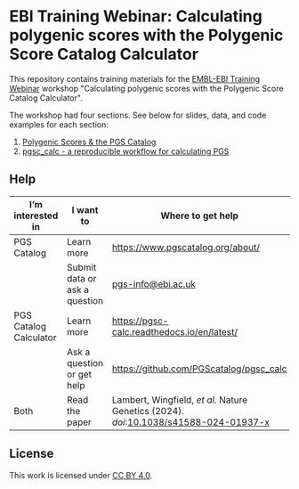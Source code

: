 # EBI Training Webinar: Calculating polygenic scores with the Polygenic Score Catalog Calculator

This repository contains training materials for the [EMBL-EBI Training Webinar](https://www.ebi.ac.uk/training/events/calculating-polygenic-scores-polygenic-score-catalog-calculator/) workshop "Calculating polygenic scores with the Polygenic Score Catalog Calculator". 

The workshop had four sections. See below for slides, data, and code examples for each section:

1. [Polygenic Scores & the PGS Catalog](1-pgs-intro)
2. [pgsc_calc - a reproducible workflow for calculating PGS](2-pgs-calc-demo)

## Help

| I’m interested in      | I want to                     | Where to get help                                                                  |
|------------------------|-------------------------------|------------------------------------------------------------------------------------|
|   PGS Catalog          | Learn more                    | https://www.pgscatalog.org/about/                                                  |
|                        | Submit data or ask a question | pgs-info@ebi.ac.uk                                                                 |
| PGS Catalog Calculator | Learn more                    | https://pgsc-calc.readthedocs.io/en/latest/                                        |
|                        | Ask a question or get help    | https://github.com/PGScatalog/pgsc_calc                                            |
| Both                   | Read the paper                | Lambert, Wingfield, *et al.* Nature Genetics (2024).<br>*doi*:[10.1038/s41588-024-01937-x](https://doi.org/10.1038/s41588-024-01937-x)|

## License

 This work is licensed under [CC BY 4.0](LICENSE).
